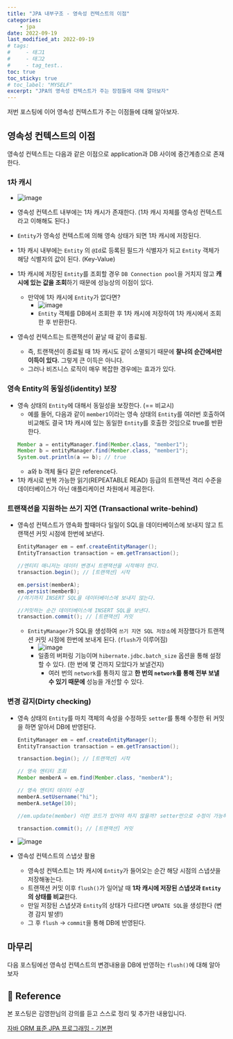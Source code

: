 ```yaml
---
title: "JPA 내부구조 - 영속성 컨텍스트의 이점"
categories: 
    - jpa
date: 2022-09-19
last_modified_at: 2022-09-19
# tags:
#     - 태그1
#     - 태그2
#     - tag_test..
toc: true
toc_sticky: true
# toc_label: "MYSELF"
excerpt: "JPA의 영속성 컨텍스트가 주는 장점들에 대해 알아보자"
---
```


저번 포스팅에 이어 영속성 컨텍스트가 주는 이점들에 대해 알아보자.

## 영속성 컨텍스트의 이점

영속성 컨텍스트는 다음과 같은 이점으로 application과 DB 사이에 중간계층으로 존재한다.

### 1차 캐시
- ![image](https://user-images.githubusercontent.com/36228833/191070952-667d8625-8a28-438e-ae2e-ecf67b75437e.png)
- 영속성 컨텍스트 내부에는 1차 캐시가 존재한다. (1차 캐시 자체를 영속성 컨텍스트 라고 이해해도 된다.)
- `Entity`가 영속성 컨텍스트에 의해 영속 상태가 되면 1차 캐시에 저장된다.
- 1차 캐시 내부에는 `Entity` 의 `@Id`로 등록된 필드가 식별자가 되고 `Entity` 객체가 해당 식별자의 값이 된다. (Key-Value)
- 1차 캐시에 저장된 `Entity`를 조회할 경우 `DB Connection pool`을 거치지 않고 **캐시에 있는 값을 조회**하기 때문에 성능상의 이점이 있다.
  - 만약에 1차 캐시에 `Entity`가 없다면?
    - ![image](https://user-images.githubusercontent.com/36228833/191071009-6f68a82e-21e6-49fa-9451-685f3e3c2f66.png)
    - `Entity` 객체를 DB에서 조회한 후 1차 캐시에 저장하여 1차 캐시에서 조회 한 후 반환한다.

- 영속성 컨텍스트는 트랜잭션이 끝날 때 같이 종료됨.
  - 즉, 트랜잭션이 종료될 때 1차 캐시도 같이 소멸되기 때문에 **찰나의 순간에서만 이득이 있다.** 그렇게 큰 이득은 아니다.
  - 그러나 비즈니스 로직이 매우 복잡한 경우에는 효과가 있다.

### 영속 Entity의 동일성(identity) 보장
- 영속 상태의 `Entity`에 대해서 동일성을 보장한다. (== 비교시)
  - 예를 들어, 다음과 같이 `member1`이라는 영속 상태의 `Entity`를 여러번 호출하여 비교해도 결국 1차 캐시에 있는 동일한 `Entity`를 호출한 것임으로 true를 반환한다.
  ```java
  Member a = entityManager.find(Member.class, "member1");
  Member b = entityManager.find(Member.class, "member1");
  System.out.println(a == b); // true
  ```
  - a와 b 객체 둘다 같은 reference다.
- 1차 캐시로 반복 가능한 읽기(REPEATABLE READ) 등급의 트랜잭션 격리 수준을 데이터베이스가 아닌 애플리케이션 차원에서 제공한다.


### 트랜잭션을 지원하는 쓰기 지연 (Transactional write-behind)
- 영속성 컨텍스트가 영속화 할때마다 일일이 SQL을 데이터베이스에 보내지 않고 트랜잭션 커밋 시점에 한번에 보낸다.
  ```java
  EntityManager em = emf.createEntityManager();
  EntityTransaction transaction = em.getTransaction();

  //엔티티 매니저는 데이터 변경시 트랜잭션을 시작해야 한다.
  transaction.begin(); // [트랜잭션] 시작

  em.persist(memberA);
  em.persist(memberB);
  //여기까지 INSERT SQL을 데이터베이스에 보내지 않는다.

  //커밋하는 순간 데이터베이스에 INSERT SQL을 보낸다.
  transaction.commit(); // [트랜잭션] 커밋
  ```
  - `EntityManager`가 SQL을 생성하여 `쓰기 지연 SQL 저장소`에 저장했다가 트랜잭션 커밋 시점에 한번에 보내게 된다. (`flush`가 이루어짐)
    - ![image](https://user-images.githubusercontent.com/36228833/191071261-82be7ea0-9901-4e20-9877-f86539c77df8.png)
    - 일종의 버퍼링 기능이며 `hibernate.jdbc.batch_size` 옵션을 통해 설정할 수 있다. (한 번에 몇 건까지 모았다가 보낼건지)
      - 여러 번의 `network`를 통하지 않고 **한 번의 `network`를 통해 전부 보낼 수 있기 때문에** 성능을 개선할 수 있다.


### 변경 감지(Dirty checking)
- 영속 상태의 `Entity`를 마치 객체의 속성을 수정하듯 `setter`를 통해 수정한 뒤 커밋을 하면 알아서 DB에 반영된다.

  ```java
  EntityManager em = emf.createEntityManager();
  EntityTransaction transaction = em.getTransaction();

  transaction.begin(); // [트랜잭션] 시작

  // 영속 엔티티 조회
  Member memberA = em.find(Member.class, "memberA");

  // 영속 엔티티 데이터 수정
  memberA.setUsername("hi");
  memberA.setAge(10);

  //em.update(member) 이런 코드가 있어야 하지 않을까? setter만으로 수정이 가능하다?

  transaction.commit(); // [트랜잭션] 커밋
  ```

- ![image](https://user-images.githubusercontent.com/36228833/191071384-9df17b61-0f3a-4999-b4d4-efc5026bd65f.png)
- 영속성 컨텍스트의 스냅샷 활용
  - 영속성 컨텍스트는 1차 캐시에 `Entity`가 들어오는 순간 해당 시점의 스냅샷을 저장해놓는다.
  - 트랜잭션 커밋 이후 `flush()`가 일어날 때 **1차 캐시에 저장된 스냅샷과 `Entity`의 상태를 비교**한다.
  - 만일 저장된 스냅샷과 `Entity`의 상태가 다르다면 `UPDATE SQL`을 생성한다 (변경 감지 발생!)
  - 그 후 `flush` -> `commit`을 통해 DB에 반영된다.


## 마무리
다음 포스팅에선 영속성 컨텍스트의 변경내용을 DB에 반영하는 `flush()`에 대해 알아보자

## 📣 Reference
본 포스팅은 김영한님의 강의를 듣고 스스로 정리 및 추가한 내용입니다.

[자바 ORM 표준 JPA 프로그래밍 - 기본편](https://www.inflearn.com/course/ORM-JPA-Basic/dashboard)<br/>
